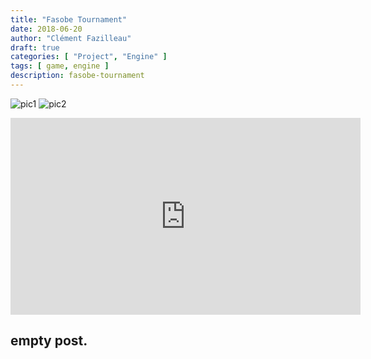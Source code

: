 ```yaml
---
title: "Fasobe Tournament"
date: 2018-06-20
author: "Clément Fazilleau"
draft: true
categories: [ "Project", "Engine" ]
tags: [ game, engine ]
description: fasobe-tournament
---
```


![pic1](pic1.png)
![pic2](pic2.png)

<div align=center><iframe width="560" height="315" src="https://www.youtube.com/embed/TG1Ra-3vxSQ" frameborder="0" allow="accelerometer; autoplay; encrypted-media; gyroscope; picture-in-picture" allowfullscreen></iframe></div>

## empty post.